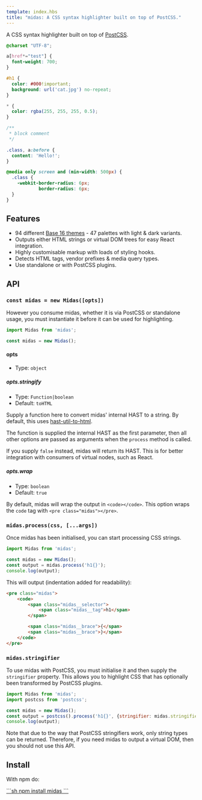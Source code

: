 ```yaml
---
template: index.hbs
title: "midas: A CSS syntax highlighter built on top of PostCSS."
---
```


<p class="byline">A CSS syntax highlighter built on top of <a href="https://github.com/postcss/postcss">PostCSS</a>.</p>

```css
@charset "UTF-8";

a[href*="test"] {
  font-weight: 700;
}

#h1 {
  color: #000!important;
  background: url('cat.jpg') no-repeat;
}

* {
  color: rgba(255, 255, 255, 0.5);
}

/**
 * block comment
 */

.class, a:before {
  content: 'Hello!';
}

@media only screen and (min-width: 500px) {
  .class {
    -webkit-border-radius: 6px;
            border-radius: 6px;
  }
}
```

## Features

* 94 different [Base 16 themes](https://github.com/chriskempson/base16) - 47
  palettes with light & dark variants.
* Outputs either HTML strings or virtual DOM trees for easy React integration.
* Highly customisable markup with loads of styling hooks.
* Detects HTML tags, vendor prefixes & media query types.
* Use standalone or with PostCSS plugins.

## API

### `const midas = new Midas([opts])`

However you consume midas, whether it is via PostCSS or standalone usage,
you must instantiate it before it can be used for highlighting.

```js
import Midas from 'midas';

const midas = new Midas();
```

#### opts

* Type: `object`

##### opts.stringify

* Type: `Function|boolean`  
* Default: `toHTML`

Supply a function here to convert midas' internal HAST to a string. By default,
this uses [hast-util-to-html](https://github.com/wooorm/hast-util-to-html).

The function is supplied the internal HAST as the first parameter, then all
other options are passed as arguments when the `process` method is called.

If you supply `false` instead, midas will return its HAST. This is for better
integration with consumers of virtual nodes, such as React.

##### opts.wrap

* Type: `boolean`  
* Default: `true`

By default, midas will wrap the output in `<code></code>`. This option wraps
the `code` tag with `<pre class="midas"></pre>`.

### `midas.process(css, [...args])`

Once midas has been initialised, you can start processing CSS strings.

```js
import Midas from 'midas';

const midas = new Midas();
const output = midas.process('h1{}');
console.log(output);
```

This will output (indentation added for readability):

```html
<pre class="midas">
    <code>
        <span class="midas__selector">
            <span class="midas__tag">h1</span>
        </span>

        <span class="midas__brace">{</span>
        <span class="midas__brace">}</span>
    </code>
</pre>
```

### `midas.stringifier`

To use midas with PostCSS, you must initialise it and then supply the
`stringifier` property. This allows you to highlight CSS that has
optionally been transformed by PostCSS plugins.

```js
import Midas from 'midas';
import postcss from 'postcss';

const midas = new Midas();
const output = postcss().process('h1{}', {stringifier: midas.stringifier}).css;
console.log(output);
```

Note that due to the way that PostCSS stringifiers work, only string types
can be returned. Therefore, if you need midas to output a virtual DOM,
then you should not use this API.

## Install

With npm do:

<a class="install" href="https://npmjs.org/package/midas">
```sh
npm install midas
```
</a>
